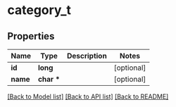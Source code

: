 # category_t

## Properties
Name | Type | Description | Notes
------------ | ------------- | ------------- | -------------
**id** | **long** |  | [optional] 
**name** | **char \*** |  | [optional] 

[[Back to Model list]](../README.md#documentation-for-models) [[Back to API list]](../README.md#documentation-for-api-endpoints) [[Back to README]](../README.md)


